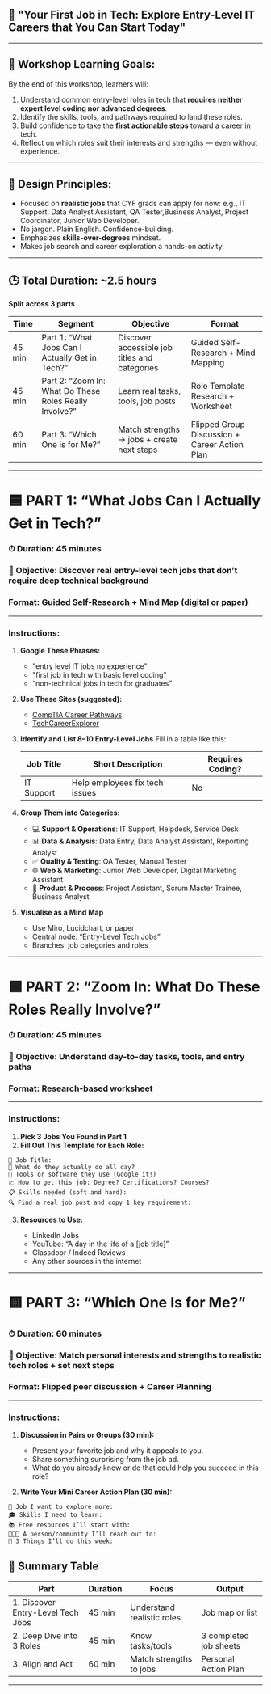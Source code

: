 ## 🧭 **"Your First Job in Tech: Explore Entry-Level IT Careers that You Can Start Today"**

---

## 🎯 **Workshop Learning Goals:**

By the end of this workshop, learners will:

1. Understand common entry-level roles in tech that **requires neither expert level coding nor advanced degrees**.
2. Identify the skills, tools, and pathways required to land these roles.
3. Build confidence to take the **first actionable steps** toward a career in tech.
4. Reflect on which roles suit their interests and strengths — even without experience.

---

## 🧱 **Design Principles:**

* Focused on **realistic jobs** that CYF grads can apply for now: e.g., IT Support, Data Analyst Assistant, QA Tester,Business Analyst, Project Coordinator, Junior Web Developer.
* No jargon. Plain English. Confidence-building.
* Emphasizes **skills-over-degrees** mindset.
* Makes job search and career exploration a hands-on activity.

---

## 🕒 **Total Duration: \~2.5 hours**

**Split across 3 parts**

| Time   | Segment                                                | Objective                                     | Format                                        |
| ------ | ------------------------------------------------------ | --------------------------------------------- | --------------------------------------------- |
| 45 min | Part 1: “What Jobs Can I Actually Get in Tech?”        | Discover accessible job titles and categories | Guided Self-Research + Mind Mapping           |
| 45 min | Part 2: “Zoom In: What Do These Roles Really Involve?” | Learn real tasks, tools, job posts            | Role Template Research + Worksheet            |
| 60 min | Part 3: “Which One is for Me?”                         | Match strengths → jobs + create next steps    | Flipped Group Discussion + Career Action Plan |

---

# 🟦 **PART 1: “What Jobs Can I Actually Get in Tech?”**

### ⏱ Duration: 45 minutes

### 🎯 Objective: Discover real entry-level tech jobs that don’t require deep technical background

### Format: Guided Self-Research + Mind Map (digital or paper)

---

### Instructions:

1. **Google These Phrases:**

   * "entry level IT jobs no experience"
   * "first job in tech with basic level coding"
   * “non-technical jobs in tech for graduates”

2. **Use These Sites (suggested):**
   * [CompTIA Career Pathways](https://www.comptia.org/content/career-pathways)
   * [TechCareerExplorer](https://www.careerexplorer.com/careers/technology/)

3. **Identify and List 8–10 Entry-Level Jobs**
   Fill in a table like this:

   | Job Title          |Short Description              | Requires Coding? |
   | ------------------ |------------------------------ | ---------------- |
   | IT Support         |Help employees fix tech issues | No               |

4. **Group Them into Categories:**

   * 💻 **Support & Operations**: IT Support, Helpdesk, Service Desk
   * 📊 **Data & Analysis**: Data Entry, Data Analyst Assistant, Reporting Analyst
   * ✅ **Quality & Testing**: QA Tester, Manual Tester
   * 🌐 **Web & Marketing**: Junior Web Developer, Digital Marketing Assistant
   * 🔧 **Product & Process**: Project Assistant, Scrum Master Trainee, Business Analyst

5. **Visualise as a Mind Map**

   * Use Miro, Lucidchart, or paper
   * Central node: “Entry-Level Tech Jobs”
   * Branches: job categories and roles

---

# 🟩 **PART 2: “Zoom In: What Do These Roles Really Involve?”**

### ⏱ Duration: 45 minutes

### 🎯 Objective: Understand day-to-day tasks, tools, and entry paths

### Format: Research-based worksheet

---

### Instructions:

1. **Pick 3 Jobs You Found in Part 1**
2. **Fill Out This Template for Each Role:**

```
🎯 Job Title:
🧠 What do they actually do all day?
💬 Tools or software they use (Google it!)
📈 How to get this job: Degree? Certifications? Courses?
📋 Skills needed (soft and hard):
🔍 Find a real job post and copy 1 key requirement:
```

3. **Resources to Use:**

   * LinkedIn Jobs
   * YouTube: “A day in the life of a \[job title]”
   * Glassdoor / Indeed Reviews
   * Any other sources in the internet

---

# 🟨 **PART 3: “Which One Is for Me?”**

### ⏱ Duration: 60 minutes

### 🎯 Objective: Match personal interests and strengths to realistic tech roles + set next steps

### Format: Flipped peer discussion + Career Planning

---

### Instructions:

1. **Discussion in Pairs or Groups (30 min):**

   * Present your favorite job and why it appeals to you.
   * Share something surprising from the job ad.
   * What do you already know or do that could help you succeed in this role?

2. **Write Your Mini Career Action Plan (30 min):**

```
💼 Job I want to explore more:
🎓 Skills I need to learn:
📚 Free resources I’ll start with:
🧑‍🤝‍🧑 A person/community I’ll reach out to:
📆 3 Things I’ll do this week:
```

## 🧰 Summary Table

| Part                              | Duration | Focus                      | Output                 |
| --------------------------------- | -------- | -------------------------- | ---------------------- |
| 1. Discover Entry-Level Tech Jobs | 45 min   | Understand realistic roles | Job map or list        |
| 2. Deep Dive into 3 Roles         | 45 min   | Know tasks/tools           | 3 completed job sheets |
| 3. Align and Act                  | 60 min   | Match strengths to jobs    | Personal Action Plan   |

---

